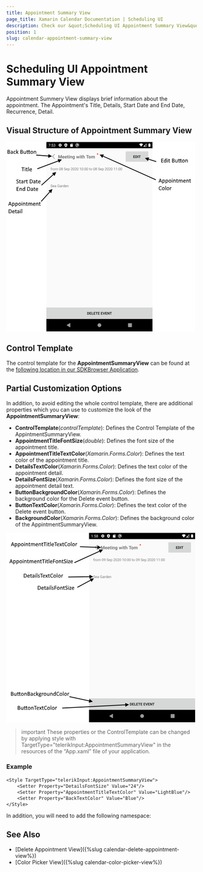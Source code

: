 ```yaml
---
title: Appointment Summary View
page_title: Xamarin Calendar Documentation | Scheduling UI
description: Check our &quot;Scheduling UI Appointment Summary View&quot; documentation article for Telerik Calendar for Xamarin control.
position: 1
slug: calendar-appointment-summary-view
---
```


# Scheduling UI Appointment Summary View

Appointment Summery View displays brief information about the appointment. The Appointment's Title, Details, Start Date and End Date, Recurrence, Detail.
 
## Visual Structure of Appointment Summary View 

![Scheduling UI Appointment Summary View](images/calendar-appointment-summary-view.png)

## Control Template

The control template for the **AppointmentSummaryView** can be found at the [following location in our SDKBrowser Application](https://github.com/telerik/xamarin-forms-sdk/blob/master/XamarinSDK/SDKBrowser/SDKBrowser/Examples/CalendarControl/SchedulingCategory/SchedulingUIViews/AppointmentSummaryView.xaml).

## Partial Customization Options 

In addition, to avoid editing the whole control template, there are additional properties which you can use to customize the look of the **AppointmentSummaryView**: 

* **ControlTemplate**(*controlTemplate*): Defines the Control Template of the AppintmentSummaryView.
* **AppointmentTitleFontSize**(*double*): Defines the font size of the appointment title.
* **AppointmentTitleTextColor**(*Xamarin.Forms.Color*): Defines the text color of the appointment title.
* **DetailsTextColor**(*Xamarin.Forms.Color*): Defines the text color of the appointment detail.
* **DetailsFontSize**(*Xamarin.Forms.Color*): Defines the font size of the appointment detail text.
* **ButtonBackgroundColor**(*Xamarin.Forms.Color*): Defines the background color for the Delete event button.
* **ButtonTextColor**(*Xamarin.Forms.Color*): Defines the text color of the Delete event button.
* **BackgroundColor**(*Xamarin.Forms.Color*): Defines the background color of the AppintmentSummaryView.

![Scheduling UI Appointment Summary View Properties](images/calendar-appointment-summary-view-properties.png)

>important These properties or the ControlTemplate can be changed by applying style with TargetType="telerikInput:AppointmentSummaryView" in the resources of the “App.xaml” file of your application. 

### Example

```XAML
<Style TargetType="telerikInput:AppointmentSummaryView">
    <Setter Property="DetailsFontSize" Value="24"/>
    <Setter Property="AppointmentTitleTextColor" Value="LightBlue"/>
    <Setter Property="BackTextColor" Value="Blue"/>
</Style>
```

In addition, you will need to add the following namespace: 

<snippet id='xmlns-telerikinput'/>

## See Also

* [Delete Appointment View]({%slug calendar-delete-appointment-view%})
* [Color Picker View]({%slug calendar-color-picker-view%})
